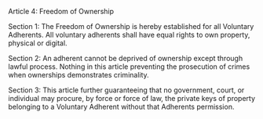 Article 4: Freedom of Ownership

Section 1:
The Freedom of Ownership is hereby established for all Voluntary Adherents. 
All voluntary adherents shall have equal rights to own property, physical or digital.

Section 2:
An adherent cannot be deprived of ownership except through lawful process.
Nothing in this article preventing the prosecution of crimes when ownerships demonstrates criminality.

Section 3:
This article further guaranteeing that no government, court, or individual may procure, by force or force of law, the private keys of property belonging to a Voluntary Adherent without that Adherents permission.

